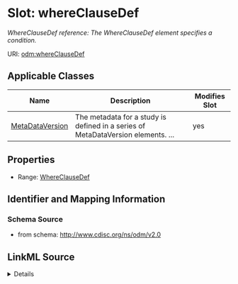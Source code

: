 # Slot: whereClauseDef


_WhereClauseDef reference: The WhereClauseDef element specifies a condition._



URI: [odm:whereClauseDef](http://www.cdisc.org/ns/odm/v2.0/whereClauseDef)



<!-- no inheritance hierarchy -->




## Applicable Classes

| Name | Description | Modifies Slot |
| --- | --- | --- |
[MetaDataVersion](MetaDataVersion.md) | The metadata for a study is defined in a series of MetaDataVersion elements. ... |  yes  |







## Properties

* Range: [WhereClauseDef](WhereClauseDef.md)





## Identifier and Mapping Information







### Schema Source


* from schema: http://www.cdisc.org/ns/odm/v2.0




## LinkML Source

<details>
```yaml
name: whereClauseDef
description: 'WhereClauseDef reference: The WhereClauseDef element specifies a condition.'
from_schema: http://www.cdisc.org/ns/odm/v2.0
rank: 1000
identifier: false
alias: whereClauseDef
domain_of:
- MetaDataVersion
range: WhereClauseDef

```
</details>
